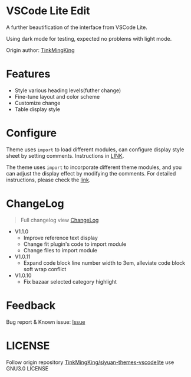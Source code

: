 # VSCode Lite Edit

A further beautification of the interface from VSCode Lite.

Using dark mode for testing, expected no problems with light mode.

Origin author: [TinkMingKing](https://github.com/TinkMingKing)

# Features

* Style various heading levels(futher change)
* Fine-tune layout and color scheme
* Customize change
* Table display style

# Configure

Theme uses `import` to load different modules, can configure display style sheet by setting comments. Instructions in [LINK](https://github.com/lingfengyu-dreaming/siyuan-vscodelite-edit/Configure.md).

The theme uses `import` to incorporate different theme modules, and you can adjust the display effect by modifying the comments. For detailed instructions, please check the [link](https://github.com/lingfengyu-dreaming/siyuan-vscodelite-edit/Configure.md).

# ChangeLog

> Full changelog view [ChangeLog](https://github.com/lingfengyu-dreaming/siyuan-vscodelite-edit/changelog.md)

- V1.1.0
  - Improve reference text display
  - Change fit plugin's code to import module
  - Change files to import module
- V1.0.11
  - Expand code block line number width to 3em, alleviate code block soft wrap conflict
- V1.0.10
  - Fix bazaar selected category highlight

# Feedback

Bug report & Known issue: [Issue](https://github.com/lingfengyu-dreaming/siyuan-vscodelite-edit/issues)

# LICENSE

Follow origin repository [TinkMingKing/siyuan-themes-vscodelite](https://github.com/TinkMingKing/siyuan-themes-vscodelite) use GNU3.0 LICENSE
